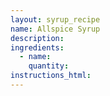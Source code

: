 ```yaml
---
layout: syrup_recipe
name: Allspice Syrup
description:
ingredients:
  - name:
    quantity:
instructions_html:
---
```

